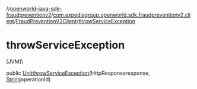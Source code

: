 //[openworld-java-sdk-fraudpreventionv2](../../../index.md)/[com.expediagroup.openworld.sdk.fraudpreventionv2.client](../index.md)/[FraudPreventionV2Client](index.md)/[throwServiceException](throw-service-exception.md)

# throwServiceException

[JVM]\

public [Unit](https://kotlinlang.org/api/latest/jvm/stdlib/kotlin/-unit/index.html)[throwServiceException](throw-service-exception.md)(HttpResponseresponse, [String](https://docs.oracle.com/javase/8/docs/api/java/lang/String.html)operationId)
